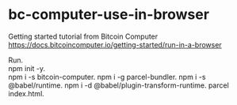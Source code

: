 # bc-computer-use-in-browser
Getting started tutorial from Bitcoin Computer https://docs.bitcoincomputer.io/getting-started/run-in-a-browser

Run.  
npm init -y.  
npm i -s bitcoin-computer. 
npm i -g parcel-bundler. 
npm i -s @babel/runtime. 
npm i -d @babel/plugin-transform-runtime. 
parcel index.html. 
